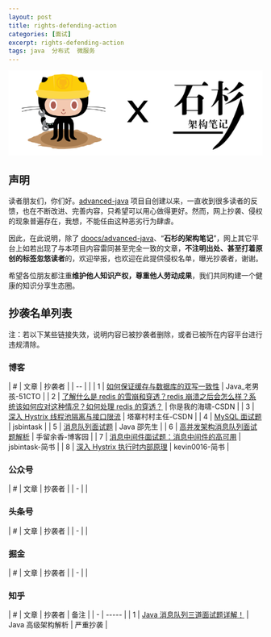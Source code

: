 ```yaml
---
layout: post
title: rights-defending-action
categories: [面试]
excerpt: rights-defending-action
tags: java  分布式  微服务  
---
```

<p align="center">
  <a href="https://github.com/doocs/advanced-java"><img src="./images/advanced-java-doocs-shishan.png" alt="维权行动"></a>
</p>

## 声明

读者朋友们，你们好。[advanced-java](https://github.com/doocs/advanced-java) 项目自创建以来，一直收到很多读者的反馈，也在不断改进、完善内容，只希望可以用心做得更好。然而，网上抄袭、侵权的现象普遍存在，我想，不能任由这种恶劣行为肆虐。

因此，在此说明，除了 [doocs/advanced-java](https://github.com/doocs/advanced-java)、“**石杉的架构笔记**”，网上其它平台上如若出现了与本项目内容雷同甚至完全一致的文章，**不注明出处、甚至打着原创的标签忽悠读者**的，欢迎举报，也欢迎在此提供侵权名单，曝光抄袭者，谢谢。

希望各位朋友都注重**维护他人知识产权，尊重他人劳动成果**，我们共同构建一个健康的知识分享生态圈。

## 抄袭名单列表

注：若以下某些链接失效，说明内容已被抄袭者删除，或者已被所在内容平台进行违规清除。

### 博客

| #   | 文章                                                                                                                                                                    | 抄袭者             |
| -- |  |
| 1   | [如何保证缓存与数据库的双写一致性](https://blog.51cto.com/14230003/2363051)                                                                                             | Java\_老男孩-51CTO |
| 2   | [了解什么是 redis 的雪崩和穿透？redis 崩溃之后会怎么样？系统该如何应对这种情况？如何处理 redis 的穿透？](https://blog.csdn.net/chang384915878/article/details/86756536) | 你是我的海啸-CSDN  |
| 3   | [深入 Hystrix 线程池隔离与接口限流](https://blog.csdn.net/u014513171/article/details/93461724)                                                                          | 塔寨村村主任-CSDN  |
| 4   | [MySQL 面试题](https://jsbintask.cn/2019/02/17/interview/interview-high-concurrency-design/)                                                                            | jsbintask          |
| 5   | [消息队列面试题](https://blog.51cto.com/13904503/2351522)                                                                                                               | Java 邵先生        |
| 6   | [高并发架构消息队列面试题解析](https://www.cnblogs.com/yuxiang1/p/10542569.html)                                                                                        | 手留余香-博客园    |
| 7   | [消息中间件面试题：消息中间件的高可用](https://www.jianshu.com/p/92862edc7c51)                                                                                          | jsbintask-简书     |
| 8   | [深入 Hystrix 执行时内部原理](https://www.jianshu.com/p/1a14401e219f)                                                                                                   | kevin0016-简书     |

### 公众号

| #   | 文章 | 抄袭者 |
| - |  |

### 头条号

| #   | 文章 | 抄袭者 |
| - |  |

### 掘金

| #   | 文章 | 抄袭者 |
| - |  |

### 知乎

| #   | 文章                                                                   | 抄袭者            | 备注     |
| - | ----- |
| 1   | [Java 消息队列三道面试题详解！](https://zhuanlan.zhihu.com/p/62739616) | Java 高级架构解析 | 严重抄袭 |
